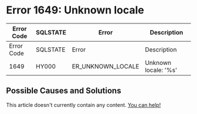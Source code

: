 
# Error 1649: Unknown locale


| Error Code | SQLSTATE | Error | Description |
| --- | --- | --- | --- |
| Error Code | SQLSTATE | Error | Description |
| 1649 | HY000 | ER_UNKNOWN_LOCALE | Unknown locale: '%s' |




## Possible Causes and Solutions


This article doesn't currently contain any content. [You can help!](/en/writing-and-editing-knowledge-base-articles/)

